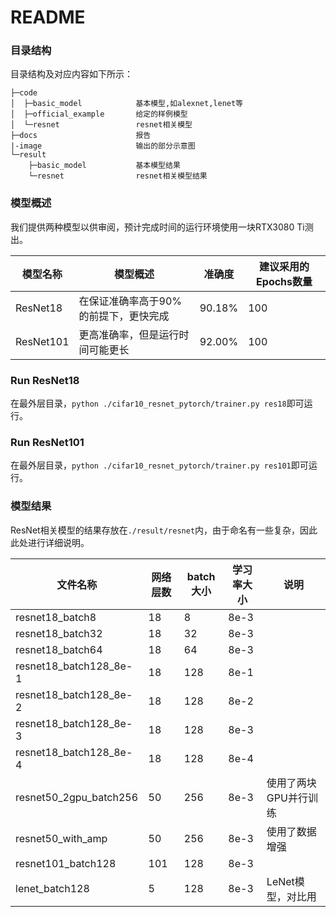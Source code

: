 # README

### 目录结构

目录结构及对应内容如下所示：

```
├─code
│  ├─basic_model			基本模型,如alexnet,lenet等
│  ├─official_example       给定的样例模型
│  └─resnet 				resnet相关模型
├─docs 						报告
|-image						输出的部分示意图
└─result
    ├─basic_model			基本模型结果
    └─resnet				resnet相关模型结果
```





### 模型概述

我们提供两种模型以供审阅，预计完成时间的运行环境使用一块RTX3080 Ti测出。

| 模型名称  | 模型概述                              | 准确度 | 建议采用的Epochs数量 |
| --------- | ------------------------------------- | ------ | -------------------- |
| ResNet18  | 在保证准确率高于90%的前提下，更快完成 | 90.18% | 100                  |
| ResNet101 | 更高准确率，但是运行时间可能更长      | 92.00% | 100                  |



### Run ResNet18

在最外层目录，`python ./cifar10_resnet_pytorch/trainer.py res18`即可运行。

### Run ResNet101

在最外层目录，`python ./cifar10_resnet_pytorch/trainer.py res101`即可运行。



### 模型结果

ResNet相关模型的结果存放在`./result/resnet`内，由于命名有一些复杂，因此此处进行详细说明。

| 文件名称               | 网络层数 | batch大小 | 学习率大小 | 说明                  |
| ---------------------- | -------- | --------- | ---------- | --------------------- |
| resnet18_batch8        | 18       | 8         | 8e-3       |                       |
| resnet18_batch32       | 18       | 32        | 8e-3       |                       |
| resnet18_batch64       | 18       | 64        | 8e-3       |                       |
| resnet18_batch128_8e-1 | 18       | 128       | 8e-1       |                       |
| resnet18_batch128_8e-2 | 18       | 128       | 8e-2       |                       |
| resnet18_batch128_8e-3 | 18       | 128       | 8e-3       |                       |
| resnet18_batch128_8e-4 | 18       | 128       | 8e-4       |                       |
| resnet50_2gpu_batch256 | 50       | 256       | 8e-3       | 使用了两块GPU并行训练 |
| resnet50_with_amp      | 50       | 256       | 8e-3       | 使用了数据增强        |
| resnet101_batch128     | 101      | 128       | 8e-3       |                       |
| lenet_batch128         | 5        | 128       | 8e-3       | LeNet模型，对比用     |

